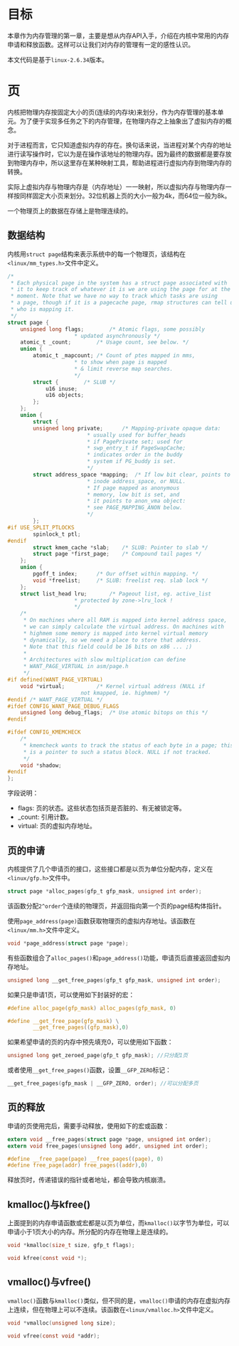# 目标
本章作为内存管理的第一章，主要是想从内存API入手，介绍在内核中常用的内存申请和释放函数。这样可以让我们对内存的管理有一定的感性认识。

本文代码是基于`linux-2.6.34`版本。

# 页
内核把物理内存按固定大小的页(连续的内存块)来划分，作为内存管理的基本单元。为了便于实现多任务之下的内存管理，在物理内存之上抽象出了虚拟内存的概念。

对于进程而言，它只知道虚拟内存的存在。换句话来说，当进程对某个内存的地址进行读写操作时，它以为是在操作该地址的物理内存。因为最终的数据都是要存放到物理内存中，所以这里存在某种映射工具，帮助进程进行虚拟内存到物理内存的转换。

实际上虚拟内存与物理内存是（内存地址）一一映射，所以虚拟内存与物理内存一样按同样固定大小页来划分。32位机器上页的大小一般为4k，而64位一般为8k。

一个物理页上的数据在存储上是物理连续的。

## 数据结构
内核用`struct page`结构来表示系统中的每一个物理页，该结构在`<linux/mm_types.h>`文件中定义。
```C
/*
 * Each physical page in the system has a struct page associated with
 * it to keep track of whatever it is we are using the page for at the
 * moment. Note that we have no way to track which tasks are using
 * a page, though if it is a pagecache page, rmap structures can tell us
 * who is mapping it.
 */
struct page {
	unsigned long flags;		/* Atomic flags, some possibly
					 * updated asynchronously */
	atomic_t _count;		/* Usage count, see below. */
	union {
		atomic_t _mapcount;	/* Count of ptes mapped in mms,
					 * to show when page is mapped
					 * & limit reverse map searches.
					 */
		struct {		/* SLUB */
			u16 inuse;
			u16 objects;
		};
	};
	union {
	    struct {
		unsigned long private;		/* Mapping-private opaque data:
					 	 * usually used for buffer_heads
						 * if PagePrivate set; used for
						 * swp_entry_t if PageSwapCache;
						 * indicates order in the buddy
						 * system if PG_buddy is set.
						 */
		struct address_space *mapping;	/* If low bit clear, points to
						 * inode address_space, or NULL.
						 * If page mapped as anonymous
						 * memory, low bit is set, and
						 * it points to anon_vma object:
						 * see PAGE_MAPPING_ANON below.
						 */
	    };
#if USE_SPLIT_PTLOCKS
	    spinlock_t ptl;
#endif
	    struct kmem_cache *slab;	/* SLUB: Pointer to slab */
	    struct page *first_page;	/* Compound tail pages */
	};
	union {
		pgoff_t index;		/* Our offset within mapping. */
		void *freelist;		/* SLUB: freelist req. slab lock */
	};
	struct list_head lru;		/* Pageout list, eg. active_list
					 * protected by zone->lru_lock !
					 */
	/*
	 * On machines where all RAM is mapped into kernel address space,
	 * we can simply calculate the virtual address. On machines with
	 * highmem some memory is mapped into kernel virtual memory
	 * dynamically, so we need a place to store that address.
	 * Note that this field could be 16 bits on x86 ... ;)
	 *
	 * Architectures with slow multiplication can define
	 * WANT_PAGE_VIRTUAL in asm/page.h
	 */
#if defined(WANT_PAGE_VIRTUAL)
	void *virtual;			/* Kernel virtual address (NULL if
					   not kmapped, ie. highmem) */
#endif /* WANT_PAGE_VIRTUAL */
#ifdef CONFIG_WANT_PAGE_DEBUG_FLAGS
	unsigned long debug_flags;	/* Use atomic bitops on this */
#endif

#ifdef CONFIG_KMEMCHECK
	/*
	 * kmemcheck wants to track the status of each byte in a page; this
	 * is a pointer to such a status block. NULL if not tracked.
	 */
	void *shadow;
#endif
};
```
字段说明：
- flags: 页的状态。这些状态包括页是否脏的、有无被锁定等。
- _count: 引用计数。
- virtual: 页的虚拟内存地址。  

## 页的申请

内核提供了几个申请页的接口，这些接口都是以页为单位分配内存，定义在`<linux/gfp.h>`文件中。
```C
struct page *alloc_pages(gfp_t gfp_mask, unsigned int order);
```
该函数分配`2^order`个连续的物理页，并返回指向第一个页的page结构体指针。

使用`page_address(page)`函数获取物理页的虚拟内存地址。该函数在`<linux/mm.h>`文件中定义。
```C
void *page_address(struct page *page);
```

有些函数组合了`alloc_pages()`和`page_address()`功能，申请页后直接返回虚拟内存地址。
```C
unsigned long __get_free_pages(gfp_t gfp_mask, unsigned int order);
```

如果只是申请1页，可以使用如下封装好的宏：
```C
#define alloc_page(gfp_mask) alloc_pages(gfp_mask, 0)

#define __get_free_page(gfp_mask) \
		__get_free_pages((gfp_mask),0)
```

如果希望申请的页的内存中预先填充0，可以使用如下函数：
```C
unsigned long get_zeroed_page(gfp_t gfp_mask); //只分配1页
```
或者使用`__get_free_pages()`函数，设置`__GFP_ZERO`标记：
```C
__get_free_pages(gfp_mask | __GFP_ZERO, order); //可以分配多页
```

## 页的释放
申请的页使用完后，需要手动释放，使用如下的宏或函数：
```C
extern void __free_pages(struct page *page, unsigned int order);
extern void free_pages(unsigned long addr, unsigned int order);

#define __free_page(page) __free_pages((page), 0)
#define free_page(addr) free_pages((addr),0)
```
释放页时，传递错误的指针或者地址，都会导致内核崩溃。

## kmalloc()与kfree()
上面提到的内存申请函数或宏都是以页为单位，而`kmalloc()`以字节为单位，可以申请小于1页大小的内存。所分配的内存在物理上是连续的。


```C
void *kmalloc(size_t size, gfp_t flags);

void kfree(const void *);
```
## vmalloc()与vfree()
`vmalloc()`函数与`kmalloc()`类似，但不同的是，`vmalloc()`申请的内存在虚拟内存上连续，但在物理上可以不连续。该函数在`<linux/vmalloc.h>`文件中定义。
```C
void *vmalloc(unsigned long size);

void vfree(const void *addr);
```